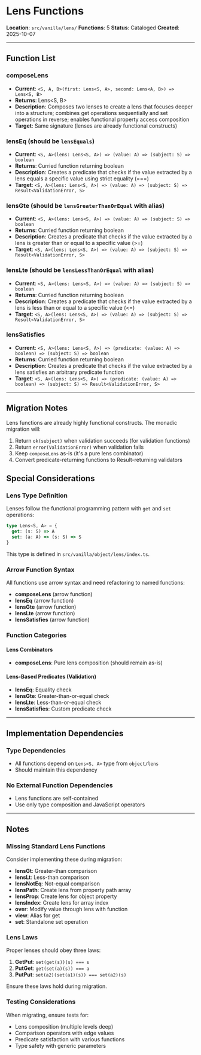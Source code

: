 # Lens Functions

**Location**: `src/vanilla/lens/`
**Functions**: 5
**Status**: Cataloged
**Created**: 2025-10-07

---

## Function List

### composeLens
- **Current**: `<S, A, B>(first: Lens<S, A>, second: Lens<A, B>) => Lens<S, B>`
- **Returns**: Lens<S, B>
- **Description**: Composes two lenses to create a lens that focuses deeper into a structure; combines get operations sequentially and set operations in reverse; enables functional property access composition
- **Target**: Same signature (lenses are already functional constructs)

### lensEq (should be `lensEquals`)
- **Current**: `<S, A>(lens: Lens<S, A>) => (value: A) => (subject: S) => boolean`
- **Returns**: Curried function returning boolean
- **Description**: Creates a predicate that checks if the value extracted by a lens equals a specific value using strict equality (===)
- **Target**: `<S, A>(lens: Lens<S, A>) => (value: A) => (subject: S) => Result<ValidationError, S>`

### lensGte (should be `lensGreaterThanOrEqual` with alias)
- **Current**: `<S, A>(lens: Lens<S, A>) => (value: A) => (subject: S) => boolean`
- **Returns**: Curried function returning boolean
- **Description**: Creates a predicate that checks if the value extracted by a lens is greater than or equal to a specific value (>=)
- **Target**: `<S, A>(lens: Lens<S, A>) => (value: A) => (subject: S) => Result<ValidationError, S>`

### lensLte (should be `lensLessThanOrEqual` with alias)
- **Current**: `<S, A>(lens: Lens<S, A>) => (value: A) => (subject: S) => boolean`
- **Returns**: Curried function returning boolean
- **Description**: Creates a predicate that checks if the value extracted by a lens is less than or equal to a specific value (<=)
- **Target**: `<S, A>(lens: Lens<S, A>) => (value: A) => (subject: S) => Result<ValidationError, S>`

### lensSatisfies
- **Current**: `<S, A>(lens: Lens<S, A>) => (predicate: (value: A) => boolean) => (subject: S) => boolean`
- **Returns**: Curried function returning boolean
- **Description**: Creates a predicate that checks if the value extracted by a lens satisfies an arbitrary predicate function
- **Target**: `<S, A>(lens: Lens<S, A>) => (predicate: (value: A) => boolean) => (subject: S) => Result<ValidationError, S>`

---

## Migration Notes

Lens functions are already highly functional constructs. The monadic migration will:

1. Return `ok(subject)` when validation succeeds (for validation functions)
2. Return `error(ValidationError)` when validation fails
3. Keep `composeLens` as-is (it's a pure lens combinator)
4. Convert predicate-returning functions to Result-returning validators

## Special Considerations

### Lens Type Definition

Lenses follow the functional programming pattern with `get` and `set` operations:
```typescript
type Lens<S, A> = {
  get: (s: S) => A
  set: (a: A) => (s: S) => S
}
```

This type is defined in `src/vanilla/object/lens/index.ts`.

### Arrow Function Syntax

All functions use arrow syntax and need refactoring to named functions:
- **composeLens** (arrow function)
- **lensEq** (arrow function)
- **lensGte** (arrow function)
- **lensLte** (arrow function)
- **lensSatisfies** (arrow function)

### Function Categories

#### Lens Combinators
- **composeLens**: Pure lens composition (should remain as-is)

#### Lens-Based Predicates (Validation)
- **lensEq**: Equality check
- **lensGte**: Greater-than-or-equal check
- **lensLte**: Less-than-or-equal check
- **lensSatisfies**: Custom predicate check

---

## Implementation Dependencies

### Type Dependencies
- All functions depend on `Lens<S, A>` type from `object/lens`
- Should maintain this dependency

### No External Function Dependencies
- Lens functions are self-contained
- Use only type composition and JavaScript operators

---

## Notes

### Missing Standard Lens Functions

Consider implementing these during migration:
- **lensGt**: Greater-than comparison
- **lensLt**: Less-than comparison
- **lensNotEq**: Not-equal comparison
- **lensPath**: Create lens from property path array
- **lensProp**: Create lens for object property
- **lensIndex**: Create lens for array index
- **over**: Modify value through lens with function
- **view**: Alias for get
- **set**: Standalone set operation

### Lens Laws

Proper lenses should obey three laws:
1. **GetPut**: `set(get(s))(s) === s`
2. **PutGet**: `get(set(a)(s)) === a`
3. **PutPut**: `set(a2)(set(a1)(s)) === set(a2)(s)`

Ensure these laws hold during migration.

### Testing Considerations

When migrating, ensure tests for:
- Lens composition (multiple levels deep)
- Comparison operators with edge values
- Predicate satisfaction with various functions
- Type safety with generic parameters
